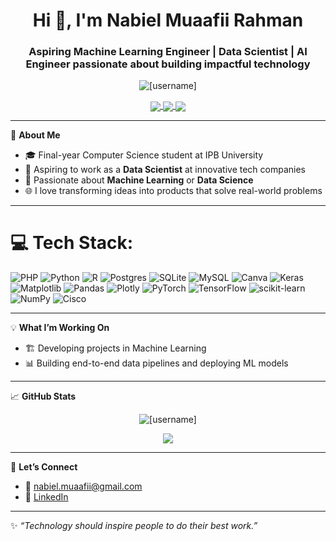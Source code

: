 <!-- Profil README GitHub -->
<h1 align="center">Hi 👋, I'm Nabiel Muaafii Rahman</h1>
<h3 align="center">Aspiring Machine Learning Engineer | Data Scientist | AI Engineer passionate about building impactful technology</h3>

<p align="center">
  <img src="https://komarev.com/ghpvc/?username=[username]&label=Profile%20views&color=0e75b6&style=flat" alt="[username]" />
</p>

<p align="center">
  <a href="https://www.linkedin.com/in/nabiel-muaafii-34b722247/" target="blank">
    <img align="center" src="https://img.shields.io/badge/-LinkedIn-0A66C2?style=for-the-badge&logo=linkedin&logoColor=white" />
  </a>
  <a href="mailto:nabiel.muaafii@gmail.com" target="blank">
    <img align="center" src="https://img.shields.io/badge/-Email-D14836?style=for-the-badge&logo=gmail&logoColor=white" />
  </a>
  <a href="https://instagram.com/nabielmuaafiir" target="blank">
    <img align="center" src="https://img.shields.io/badge/-Instagram-E4405F?style=for-the-badge&logo=instagram&logoColor=white" />
  </a>
</p>

---

🌱 **About Me**

- 🎓 Final-year Computer Science student at IPB University
- 💼 Aspiring to work as a **Data Scientist** at innovative tech companies
- 🧠 Passionate about **Machine Learning** or **Data Science**
- 🌐 I love transforming ideas into products that solve real-world problems

---

# 💻 Tech Stack:
![PHP](https://img.shields.io/badge/php-%23777BB4.svg?style=flat&logo=php&logoColor=white) ![Python](https://img.shields.io/badge/python-3670A0?style=flat&logo=python&logoColor=ffdd54) ![R](https://img.shields.io/badge/r-%23276DC3.svg?style=flat&logo=r&logoColor=white) ![Postgres](https://img.shields.io/badge/postgres-%23316192.svg?style=flat&logo=postgresql&logoColor=white) ![SQLite](https://img.shields.io/badge/sqlite-%2307405e.svg?style=flat&logo=sqlite&logoColor=white) ![MySQL](https://img.shields.io/badge/mysql-4479A1.svg?style=flat&logo=mysql&logoColor=white) ![Canva](https://img.shields.io/badge/Canva-%2300C4CC.svg?style=flat&logo=Canva&logoColor=white) ![Keras](https://img.shields.io/badge/Keras-%23D00000.svg?style=flat&logo=Keras&logoColor=white) ![Matplotlib](https://img.shields.io/badge/Matplotlib-%23ffffff.svg?style=flat&logo=Matplotlib&logoColor=black) ![Pandas](https://img.shields.io/badge/pandas-%23150458.svg?style=flat&logo=pandas&logoColor=white) ![Plotly](https://img.shields.io/badge/Plotly-%233F4F75.svg?style=flat&logo=plotly&logoColor=white) ![PyTorch](https://img.shields.io/badge/PyTorch-%23EE4C2C.svg?style=flat&logo=PyTorch&logoColor=white) ![TensorFlow](https://img.shields.io/badge/TensorFlow-%23FF6F00.svg?style=flat&logo=TensorFlow&logoColor=white) ![scikit-learn](https://img.shields.io/badge/scikit--learn-%23F7931E.svg?style=flat&logo=scikit-learn&logoColor=white) ![NumPy](https://img.shields.io/badge/numpy-%23013243.svg?style=flat&logo=numpy&logoColor=white) ![Cisco](https://img.shields.io/badge/cisco-%23049fd9.svg?style=flat&logo=cisco&logoColor=black)

---

💡 **What I’m Working On**

- 🏗 Developing projects in Machine Learning
- 📊 Building end-to-end data pipelines and deploying ML models

---

📈 **GitHub Stats**

<p align="center">
  <img src="https://github-readme-stats.vercel.app/api?username=NabielMuaafiiR&show_icons=true&theme=radical" alt="[username]" />
</p>

<p align="center">
  <img src = "https://github-readme-stats.vercel.app/api/top-langs/?username=NabielMuaafiiR&theme=dark&hide_border=false&include_all_commits=false&count_private=false&layout=compact" />
</p>

---

🤝 **Let’s Connect**

- 💌 nabiel.muaafii@gmail.com
- 🔗 [LinkedIn](https://www.linkedin.com/in/nabiel-muaafii-34b722247/)

---

✨ *“Technology should inspire people to do their best work.”*
<!--
**NabielMuaafiiR/NabielMuaafiiR** is a ✨ _special_ ✨ repository because its `README.md` (this file) appears on your GitHub profile.

Here are some ideas to get you started:

- 🔭 I’m currently working on ...
- 🌱 I’m currently learning ...
- 👯 I’m looking to collaborate on ...
- 🤔 I’m looking for help with ...
- 💬 Ask me about ...
- 📫 How to reach me: ...
- 😄 Pronouns: ...
- ⚡ Fun fact: ...
-->
